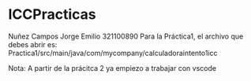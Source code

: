 # ICCPracticas
Nuñez Campos Jorge Emilio 321100890
Para la Práctica1, el archivo que debes abrir es:
Practica1/src/main/java/com/mycompany/calculadoraintento1icc

Nota: A partir de la prácitca 2 ya empiezo a trabajar con vscode



